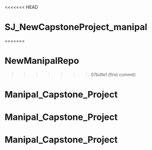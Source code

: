 <<<<<<< HEAD
# SJ_NewCapstoneProject_manipal
=======
# NewManipalRepo
>>>>>>> 07bdfe1 (first commit)
# Manipal_Capstone_Project
# Manipal_Capstone_Project
# Manipal_Capstone_Project
